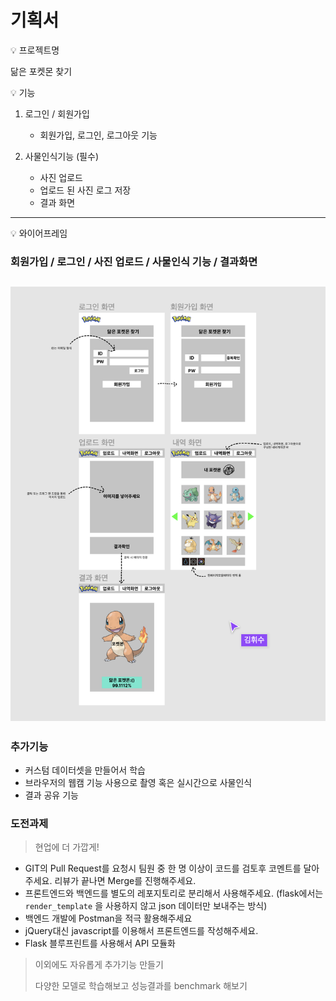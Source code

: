 

# 기획서

<aside>
💡 프로젝트명

</aside>

 닮은 포켓몬 찾기

<aside>
💡 기능

</aside>

1. 로그인 / 회원가입
    - 회원가입, 로그인, 로그아웃 기능
    
2. 사물인식기능 (필수)
    - 사진 업로드
    - 업로드 된 사진 로그 저장
    - 결과 화면

---

<aside>
💡 와이어프레임

</aside>

### 회원가입 / 로그인 / 사진 업로드  / 사물인식 기능 / 결과화면
![](static/images/readme/wire_frame.png)
---

### 추가기능

- 커스텀 데이터셋을 만들어서 학습
- 브라우저의 웹캠 기능 사용으로 촬영 혹은 실시간으로 사물인식
- 결과 공유 기능

### 도전과제

> 현업에 더 가깝게!
> 
- GIT의 Pull Request를 요청시 팀원 중 한 명 이상이 코드를 검토후 코멘트를 달아주세요. 리뷰가 끝나면 Merge를 진행해주세요.
- 프론트엔드와 백엔드를 별도의 레포지토리로 분리해서 사용해주세요. (flask에서는 `render_template` 을 사용하지 않고 json 데이터만 보내주는 방식)
- 백엔드 개발에 Postman을 적극 활용해주세요
- jQuery대신 javascript를 이용해서 프론트엔드를 작성해주세요.
- Flask 블루프린트를 사용해서 API 모듈화

> 이외에도 자유롭게 추가기능 만들기
> 
> 
> 다양한 모델로 학습해보고 성능결과를 benchmark 해보기
>